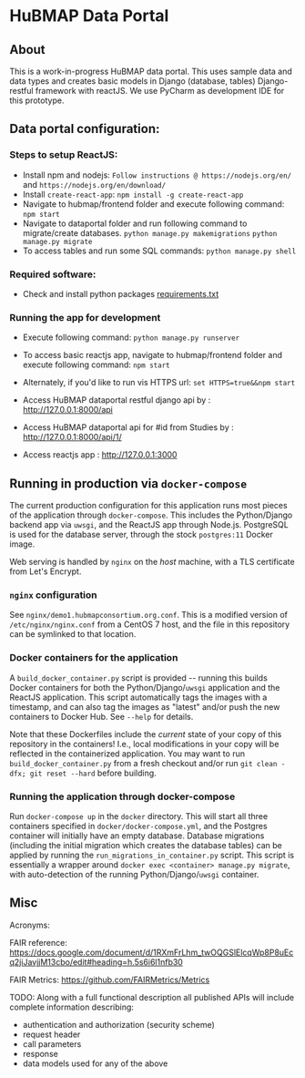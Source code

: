 
# HuBMAP Data Portal

## About
This is a work-in-progress HuBMAP data portal.
This uses sample data and data types and creates basic
models in Django (database, tables) Django-restful framework with reactJS.
We use PyCharm as development IDE for this prototype.

## Data portal configuration:
### Steps to setup ReactJS:
* Install npm and nodejs:
```Follow instructions @ https://nodejs.org/en/``` and
```https://nodejs.org/en/download/```
* Install `create-react-app`:
`npm install -g create-react-app`
* Navigate to hubmap/frontend folder and execute following command:
`npm start`
* Navigate to dataportal folder and run following command
	to migrate/create databases.
	`python manage.py makemigrations`
	`python manage.py migrate`
* To access tables and run some SQL commands:
	`python manage.py shell`

### Required software:
* Check and install python packages [requirements.txt](https://github.com/hubmapconsortium/hubmap-data-portal/blob/sushma-branch/hiveportal/requirements.txt)

### Running the app for development

* Execute following command: `python manage.py runserver`
* To access basic reactjs app, navigate to hubmap/frontend folder and execute following command: `npm start`
* Alternately, if you'd like to run vis HTTPS url: `set HTTPS=true&&npm start`

* Access HuBMAP dataportal restful django api by : http://127.0.0.1:8000/api
* Access HuBMAP dataportal api for #id from Studies by : http://127.0.0.1:8000/api/1/
* Access reactjs app : http://127.0.0.1:3000

## Running in production via `docker-compose`
The current production configuration for this application runs most pieces of the application
through `docker-compose`. This includes the Python/Django backend app via `uwsgi`, and
the ReactJS app through Node.js. PostgreSQL is used for the database server, through the stock
`postgres:11` Docker image.

Web serving is handled by `nginx` on the _host_ machine, with a TLS certificate from Let's Encrypt.

### `nginx` configuration
See `nginx/demo1.hubmapconsortium.org.conf`. This is a modified version of `/etc/nginx/nginx.conf`
from a CentOS 7 host, and the file in this repository can be symlinked to that location.

### Docker containers for the application
A `build_docker_container.py` script is provided -- running this builds Docker containers for
both the Python/Django/`uwsgi` application and the ReactJS application. This script automatically
tags the images with a timestamp, and can also tag the images as "latest" and/or push the new
containers to Docker Hub. See `--help` for details.

Note that these Dockerfiles include the _current_ state of your copy of this repository in
the containers! I.e., local modifications in your copy will be reflected in the containerized
application. You may want to run `build_docker_container.py` from a fresh checkout and/or run
`git clean -dfx; git reset --hard` before building.

### Running the application through docker-compose
Run `docker-compose up` in the `docker` directory. This will start all three containers specified in
`docker/docker-compose.yml`, and the Postgres container will initially have an empty database.
Database migrations (including the initial migration which creates the database tables) can be
applied by running the `run_migrations_in_container.py` script. This script is essentially a wrapper
around `docker exec <container> manage.py migrate`, with auto-detection of the running
Python/Django/`uwsgi` container.

## Misc
Acronyms:

FAIR reference: https://docs.google.com/document/d/1RXmFrLhm_twOQGSlElcqWp8P8uEcq2jiJavjjM13cbo/edit#heading=h.5s6i6l1nfb30

FAIR Metrics: https://github.com/FAIRMetrics/Metrics

TODO: Along with a full functional description all published APIs will include complete information describing:
* authentication and authorization (security scheme)
* request header
* call parameters
* response
* data models used for any of the above
